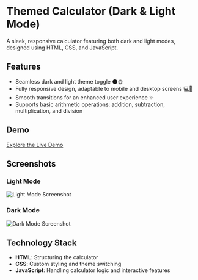 # Themed Calculator (Dark & Light Mode)

A sleek, responsive calculator featuring both dark and light modes, designed using HTML, CSS, and JavaScript.

## Features

- Seamless dark and light theme toggle 🌑🌞
- Fully responsive design, adaptable to mobile and desktop screens 💻📱
- Smooth transitions for an enhanced user experience ✨
- Supports basic arithmetic operations: addition, subtraction, multiplication, and division

## Demo

[Explore the Live Demo](https://remarkable-raindrop-741d17.netlify.app/)

## Screenshots

### Light Mode
![Light Mode Screenshot](https://github.com/user-attachments/assets/f34f0d80-2fa9-49b0-a063-186aa371bbec)

### Dark Mode
![Dark Mode Screenshot](https://github.com/user-attachments/assets/6321a905-0318-4b65-a3c0-4745521e615e)

## Technology Stack

- **HTML**: Structuring the calculator
- **CSS**: Custom styling and theme switching
- **JavaScript**: Handling calculator logic and interactive features
